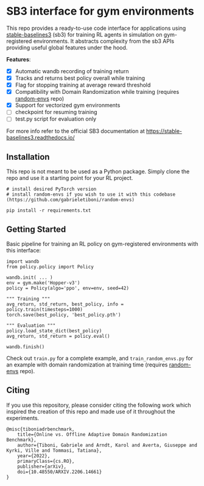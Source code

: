 # SB3 interface for gym environments
This repo provides a ready-to-use code interface for applications using [stable-baselines3](https://stable-baselines3.readthedocs.io/) (sb3) for training RL agents in simulation on gym-registered environments. It abstracts complexity from the sb3 APIs providing useful global features under the hood.

**Features**:
- [x] Automatic wandb recording of training return
- [x] Tracks and returns best policy overall while training
- [x] Flag for stopping training at average reward threshold
- [x] Compatibility with Domain Randomization while training (requires [random-envs](https://github.com/gabrieletiboni/random-envs) repo)
- [x] Support for vectorized gym environments
- [ ] checkpoint for resuming training
- [ ] test.py script for evaluation only

For more info refer to the official SB3 documentation at https://stable-baselines3.readthedocs.io/


## Installation
This repo is not meant to be used as a Python package. Simply clone the repo and use it a starting point for your RL project.
```
# install desired PyTorch version
# install random-envs if you wish to use it with this codebase (https://github.com/gabrieletiboni/random-envs)

pip install -r requirements.txt
```

## Getting Started
Basic pipeline for training an RL policy on gym-registered environments with this interface:
```
import wandb
from policy.policy import Policy

wandb.init( ... )
env = gym.make('Hopper-v3')
policy = Policy(algo='ppo', env=env, seed=42)

""" Training """
avg_return, std_return, best_policy, info = policy.train(timesteps=1000)
torch.save(best_policy, 'best_policy.pth')

""" Evaluation """
policy.load_state_dict(best_policy)
avg_return, std_return = policy.eval()

wandb.finish()
```
Check out `train.py` for a complete example, and `train_random_envs.py` for an example with domain randomization at training time (requires [random-envs](https://github.com/gabrieletiboni/random-envs) repo).

## Citing
If you use this repository, please consider citing the following work which inspired the creation of this repo and made use of it throughout the experiments.
```     
@misc{tiboniadrbenchmark,
    title={Online vs. Offline Adaptive Domain Randomization Benchmark},
    author={Tiboni, Gabriele and Arndt, Karol and Averta, Giuseppe and Kyrki, Ville and Tommasi, Tatiana},
    year={2022},
    primaryClass={cs.RO},
    publisher={arXiv},
    doi={10.48550/ARXIV.2206.14661}
}
```
